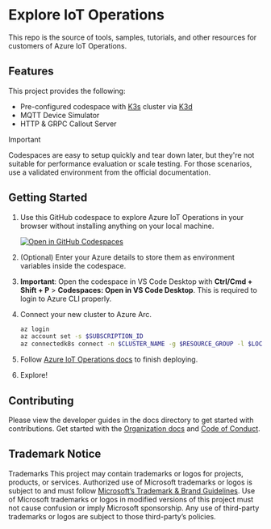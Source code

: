 # Explore IoT Operations

This repo is the source of tools, samples, tutorials, and other resources for customers of Azure IoT Operations.

## Features

This project provides the following:

* Pre-configured codespace with [K3s](https://k3s.io/) cluster via [K3d](https://k3d.io/)
* MQTT Device Simulator
* HTTP & GRPC Callout Server

> [!IMPORTANT]
> Codespaces are easy to setup quickly and tear down later, but they're not suitable for performance evaluation or scale testing. For those scenarios, use a validated environment from the official documentation.
>


## Getting Started

1. Use this GitHub codespace to explore Azure IoT Operations in your browser without installing anything on your local machine.

   [![Open in GitHub Codespaces](https://github.com/codespaces/badge.svg)](https://codespaces.new/Azure-Samples/explore-iot-operations?quickstart=1)

1. (Optional) Enter your Azure details to store them as environment variables inside the codespace.

1. **Important**: Open the codespace in VS Code Desktop with **Ctrl/Cmd + Shift + P** > **Codespaces: Open in VS Code Desktop**. This is required to login to Azure CLI properly.

1. Connect your new cluster to Azure Arc.

   ```bash
   az login
   az account set -s $SUBSCRIPTION_ID
   az connectedk8s connect -n $CLUSTER_NAME -g $RESOURCE_GROUP -l $LOCATION
   ```

2. Follow [Azure IoT Operations docs](https://learn.microsoft.com/azure/iot-operations/get-started/quickstart-deploy?tabs=codespaces) to finish deploying.

3. Explore!

## Contributing

Please view the developer guides in the docs directory to get started with contributions. Get started with the [Organization docs](./docs/ORGANIZATION.md) and [Code of Conduct](CODE_OF_CONDUCT.md).

## Trademark Notice

Trademarks This project may contain trademarks or logos for projects, products, or services. Authorized use of Microsoft trademarks or logos is subject to and must follow [Microsoft’s Trademark & Brand Guidelines](https://www.microsoft.com/legal/intellectualproperty/trademarks/usage/general). Use of Microsoft trademarks or logos in modified versions of this project must not cause confusion or imply Microsoft sponsorship. Any use of third-party trademarks or logos are subject to those third-party’s policies.
